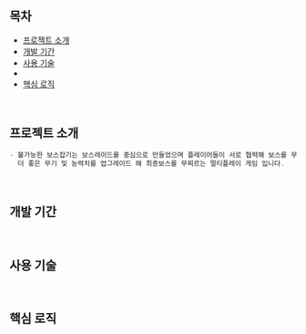 
## **목차**
- [프로젝트 소개](#프로젝트-소개)
- [개발 기간](#개발-기간)
- [사용 기술](#사용-기술)
- 
- [핵심 로직](#핵심-로직)
<br/>

## **프로젝트 소개** 
```scala
- 불가능한 보스잡기는 보스레이드를 중심으로 만들었으며 플레이어들이 서로 협력해 보스를 무찔러
  더 좋은 무기 및 능력치를 업그레이드 해 최종보스를 무찌르는 멀티플레이 게임 입니다.
```
<br/>

## **개발 기간** 
<br/>

## **사용 기술** 
<br/>


## **핵심 로직** 
<br/>
